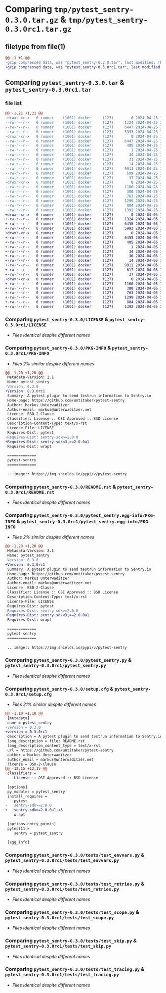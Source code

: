 # Comparing `tmp/pytest_sentry-0.3.0.tar.gz` & `tmp/pytest_sentry-0.3.0rc1.tar.gz`

## filetype from file(1)

```diff
@@ -1 +1 @@
-gzip compressed data, was "pytest_sentry-0.3.0.tar", last modified: Thu Apr 25 11:11:41 2024, max compression
+gzip compressed data, was "pytest_sentry-0.3.0rc1.tar", last modified: Fri Apr  5 13:54:49 2024, max compression
```

## Comparing `pytest_sentry-0.3.0.tar` & `pytest_sentry-0.3.0rc1.tar`

### file list

```diff
@@ -1,21 +1,21 @@
-drwxr-xr-x   0 runner    (1001) docker     (127)        0 2024-04-25 11:11:41.045643 pytest_sentry-0.3.0/
--rw-r--r--   0 runner    (1001) docker     (127)     1324 2024-04-25 11:11:35.000000 pytest_sentry-0.3.0/LICENSE
--rw-r--r--   0 runner    (1001) docker     (127)     6447 2024-04-25 11:11:41.045643 pytest_sentry-0.3.0/PKG-INFO
--rw-r--r--   0 runner    (1001) docker     (127)     5993 2024-04-25 11:11:35.000000 pytest_sentry-0.3.0/README.rst
-drwxr-xr-x   0 runner    (1001) docker     (127)        0 2024-04-25 11:11:41.045643 pytest_sentry-0.3.0/pytest_sentry.egg-info/
--rw-r--r--   0 runner    (1001) docker     (127)     6447 2024-04-25 11:11:41.000000 pytest_sentry-0.3.0/pytest_sentry.egg-info/PKG-INFO
--rw-r--r--   0 runner    (1001) docker     (127)      405 2024-04-25 11:11:41.000000 pytest_sentry-0.3.0/pytest_sentry.egg-info/SOURCES.txt
--rw-r--r--   0 runner    (1001) docker     (127)        1 2024-04-25 11:11:41.000000 pytest_sentry-0.3.0/pytest_sentry.egg-info/dependency_links.txt
--rw-r--r--   0 runner    (1001) docker     (127)       34 2024-04-25 11:11:41.000000 pytest_sentry-0.3.0/pytest_sentry.egg-info/entry_points.txt
--rw-r--r--   0 runner    (1001) docker     (127)       31 2024-04-25 11:11:41.000000 pytest_sentry-0.3.0/pytest_sentry.egg-info/requires.txt
--rw-r--r--   0 runner    (1001) docker     (127)       14 2024-04-25 11:11:41.000000 pytest_sentry-0.3.0/pytest_sentry.egg-info/top_level.txt
--rw-r--r--   0 runner    (1001) docker     (127)     9911 2024-04-25 11:11:35.000000 pytest_sentry-0.3.0/pytest_sentry.py
--rw-r--r--   0 runner    (1001) docker     (127)      609 2024-04-25 11:11:41.045643 pytest_sentry-0.3.0/setup.cfg
--rw-r--r--   0 runner    (1001) docker     (127)       37 2024-04-25 11:11:35.000000 pytest_sentry-0.3.0/setup.py
-drwxr-xr-x   0 runner    (1001) docker     (127)        0 2024-04-25 11:11:41.045643 pytest_sentry-0.3.0/tests/
--rw-r--r--   0 runner    (1001) docker     (127)     1160 2024-04-25 11:11:35.000000 pytest_sentry-0.3.0/tests/test_envvars.py
--rw-r--r--   0 runner    (1001) docker     (127)      380 2024-04-25 11:11:35.000000 pytest_sentry-0.3.0/tests/test_fixture.py
--rw-r--r--   0 runner    (1001) docker     (127)      763 2024-04-25 11:11:35.000000 pytest_sentry-0.3.0/tests/test_retries.py
--rw-r--r--   0 runner    (1001) docker     (127)     1299 2024-04-25 11:11:35.000000 pytest_sentry-0.3.0/tests/test_scope.py
--rw-r--r--   0 runner    (1001) docker     (127)      884 2024-04-25 11:11:35.000000 pytest_sentry-0.3.0/tests/test_skip.py
--rw-r--r--   0 runner    (1001) docker     (127)     1392 2024-04-25 11:11:35.000000 pytest_sentry-0.3.0/tests/test_tracing.py
+drwxr-xr-x   0 runner    (1001) docker     (127)        0 2024-04-05 13:54:49.055662 pytest_sentry-0.3.0rc1/
+-rw-r--r--   0 runner    (1001) docker     (127)     1324 2024-04-05 13:54:45.000000 pytest_sentry-0.3.0rc1/LICENSE
+-rw-r--r--   0 runner    (1001) docker     (127)     6455 2024-04-05 13:54:49.055662 pytest_sentry-0.3.0rc1/PKG-INFO
+-rw-r--r--   0 runner    (1001) docker     (127)     5993 2024-04-05 13:54:45.000000 pytest_sentry-0.3.0rc1/README.rst
+drwxr-xr-x   0 runner    (1001) docker     (127)        0 2024-04-05 13:54:49.055662 pytest_sentry-0.3.0rc1/pytest_sentry.egg-info/
+-rw-r--r--   0 runner    (1001) docker     (127)     6455 2024-04-05 13:54:49.000000 pytest_sentry-0.3.0rc1/pytest_sentry.egg-info/PKG-INFO
+-rw-r--r--   0 runner    (1001) docker     (127)      405 2024-04-05 13:54:49.000000 pytest_sentry-0.3.0rc1/pytest_sentry.egg-info/SOURCES.txt
+-rw-r--r--   0 runner    (1001) docker     (127)        1 2024-04-05 13:54:49.000000 pytest_sentry-0.3.0rc1/pytest_sentry.egg-info/dependency_links.txt
+-rw-r--r--   0 runner    (1001) docker     (127)       34 2024-04-05 13:54:49.000000 pytest_sentry-0.3.0rc1/pytest_sentry.egg-info/entry_points.txt
+-rw-r--r--   0 runner    (1001) docker     (127)       36 2024-04-05 13:54:49.000000 pytest_sentry-0.3.0rc1/pytest_sentry.egg-info/requires.txt
+-rw-r--r--   0 runner    (1001) docker     (127)       14 2024-04-05 13:54:49.000000 pytest_sentry-0.3.0rc1/pytest_sentry.egg-info/top_level.txt
+-rw-r--r--   0 runner    (1001) docker     (127)     9911 2024-04-05 13:54:45.000000 pytest_sentry-0.3.0rc1/pytest_sentry.py
+-rw-r--r--   0 runner    (1001) docker     (127)      617 2024-04-05 13:54:49.055662 pytest_sentry-0.3.0rc1/setup.cfg
+-rw-r--r--   0 runner    (1001) docker     (127)       37 2024-04-05 13:54:45.000000 pytest_sentry-0.3.0rc1/setup.py
+drwxr-xr-x   0 runner    (1001) docker     (127)        0 2024-04-05 13:54:49.055662 pytest_sentry-0.3.0rc1/tests/
+-rw-r--r--   0 runner    (1001) docker     (127)     1160 2024-04-05 13:54:45.000000 pytest_sentry-0.3.0rc1/tests/test_envvars.py
+-rw-r--r--   0 runner    (1001) docker     (127)      380 2024-04-05 13:54:45.000000 pytest_sentry-0.3.0rc1/tests/test_fixture.py
+-rw-r--r--   0 runner    (1001) docker     (127)      763 2024-04-05 13:54:45.000000 pytest_sentry-0.3.0rc1/tests/test_retries.py
+-rw-r--r--   0 runner    (1001) docker     (127)     1299 2024-04-05 13:54:45.000000 pytest_sentry-0.3.0rc1/tests/test_scope.py
+-rw-r--r--   0 runner    (1001) docker     (127)      884 2024-04-05 13:54:45.000000 pytest_sentry-0.3.0rc1/tests/test_skip.py
+-rw-r--r--   0 runner    (1001) docker     (127)     1392 2024-04-05 13:54:45.000000 pytest_sentry-0.3.0rc1/tests/test_tracing.py
```

### Comparing `pytest_sentry-0.3.0/LICENSE` & `pytest_sentry-0.3.0rc1/LICENSE`

 * *Files identical despite different names*

### Comparing `pytest_sentry-0.3.0/PKG-INFO` & `pytest_sentry-0.3.0rc1/PKG-INFO`

 * *Files 2% similar despite different names*

```diff
@@ -1,20 +1,20 @@
 Metadata-Version: 2.1
 Name: pytest_sentry
-Version: 0.3.0
+Version: 0.3.0rc1
 Summary: A pytest plugin to send testrun information to Sentry.io
 Home-page: https://github.com/untitaker/pytest-sentry
 Author: Markus Unterwaditzer
 Author-email: markus@unterwaditzer.net
 License: BSD-2-Clause
 Classifier: License :: OSI Approved :: BSD License
 Description-Content-Type: text/x-rst
 License-File: LICENSE
 Requires-Dist: pytest
-Requires-Dist: sentry-sdk>=2.0.0
+Requires-Dist: sentry-sdk<3,>=2.0.0a1
 Requires-Dist: wrapt
 
 =============
 pytest-sentry
 =============
 
 .. image:: https://img.shields.io/pypi/v/pytest-sentry
```

### Comparing `pytest_sentry-0.3.0/README.rst` & `pytest_sentry-0.3.0rc1/README.rst`

 * *Files identical despite different names*

### Comparing `pytest_sentry-0.3.0/pytest_sentry.egg-info/PKG-INFO` & `pytest_sentry-0.3.0rc1/pytest_sentry.egg-info/PKG-INFO`

 * *Files 2% similar despite different names*

```diff
@@ -1,20 +1,20 @@
 Metadata-Version: 2.1
 Name: pytest_sentry
-Version: 0.3.0
+Version: 0.3.0rc1
 Summary: A pytest plugin to send testrun information to Sentry.io
 Home-page: https://github.com/untitaker/pytest-sentry
 Author: Markus Unterwaditzer
 Author-email: markus@unterwaditzer.net
 License: BSD-2-Clause
 Classifier: License :: OSI Approved :: BSD License
 Description-Content-Type: text/x-rst
 License-File: LICENSE
 Requires-Dist: pytest
-Requires-Dist: sentry-sdk>=2.0.0
+Requires-Dist: sentry-sdk<3,>=2.0.0a1
 Requires-Dist: wrapt
 
 =============
 pytest-sentry
 =============
 
 .. image:: https://img.shields.io/pypi/v/pytest-sentry
```

### Comparing `pytest_sentry-0.3.0/pytest_sentry.py` & `pytest_sentry-0.3.0rc1/pytest_sentry.py`

 * *Files identical despite different names*

### Comparing `pytest_sentry-0.3.0/setup.cfg` & `pytest_sentry-0.3.0rc1/setup.cfg`

 * *Files 21% similar despite different names*

```diff
@@ -1,10 +1,10 @@
 [metadata]
 name = pytest_sentry
-version = 0.3.0
+version = 0.3.0rc1
 description = A pytest plugin to send testrun information to Sentry.io
 long_description = file: README.rst
 long_description_content_type = text/x-rst
 url = https://github.com/untitaker/pytest-sentry
 author = Markus Unterwaditzer
 author_email = markus@unterwaditzer.net
 license = BSD-2-Clause
@@ -12,15 +12,15 @@
 classifiers = 
 	License :: OSI Approved :: BSD License
 
 [options]
 py_modules = pytest_sentry
 install_requires = 
 	pytest
-	sentry-sdk>=2.0.0
+	sentry-sdk>=2.0.0a1,<3
 	wrapt
 
 [options.entry_points]
 pytest11 = 
 	sentry = pytest_sentry
 
 [egg_info]
```

### Comparing `pytest_sentry-0.3.0/tests/test_envvars.py` & `pytest_sentry-0.3.0rc1/tests/test_envvars.py`

 * *Files identical despite different names*

### Comparing `pytest_sentry-0.3.0/tests/test_retries.py` & `pytest_sentry-0.3.0rc1/tests/test_retries.py`

 * *Files identical despite different names*

### Comparing `pytest_sentry-0.3.0/tests/test_scope.py` & `pytest_sentry-0.3.0rc1/tests/test_scope.py`

 * *Files identical despite different names*

### Comparing `pytest_sentry-0.3.0/tests/test_skip.py` & `pytest_sentry-0.3.0rc1/tests/test_skip.py`

 * *Files identical despite different names*

### Comparing `pytest_sentry-0.3.0/tests/test_tracing.py` & `pytest_sentry-0.3.0rc1/tests/test_tracing.py`

 * *Files identical despite different names*

